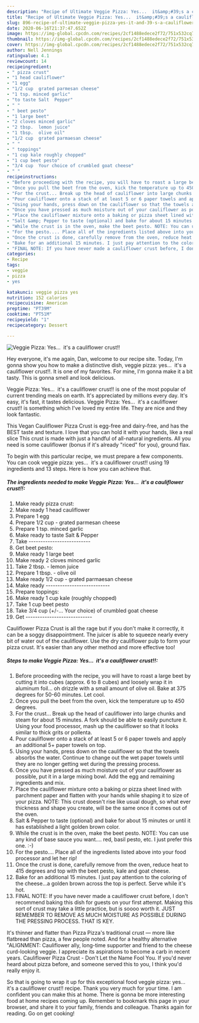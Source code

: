```yaml
---
description: "Recipe of Ultimate Veggie Pizza: Yes...  it&amp;#39;s a cauliflower crust!!"
title: "Recipe of Ultimate Veggie Pizza: Yes...  it&amp;#39;s a cauliflower crust!!"
slug: 896-recipe-of-ultimate-veggie-pizza-yes-it-and-39-s-a-cauliflower-crust
date: 2020-06-16T21:37:47.652Z
image: https://img-global.cpcdn.com/recipes/2cf1488edece2f72/751x532cq70/veggie-pizza-yes-its-a-cauliflower-crust-recipe-main-photo.jpg
thumbnail: https://img-global.cpcdn.com/recipes/2cf1488edece2f72/751x532cq70/veggie-pizza-yes-its-a-cauliflower-crust-recipe-main-photo.jpg
cover: https://img-global.cpcdn.com/recipes/2cf1488edece2f72/751x532cq70/veggie-pizza-yes-its-a-cauliflower-crust-recipe-main-photo.jpg
author: Nell Jennings
ratingvalue: 4.1
reviewcount: 14
recipeingredient:
- " pizza crust"
- "1 head cauliflower"
- "1 egg"
- "1/2 cup  grated parmesan cheese"
- "1 tsp. minced garlic"
- "to taste Salt  Pepper"
- " "
- " beet pesto"
- "1 large beet"
- "2 cloves minced garlic"
- "2 tbsp.  lemon juice"
- "1 tbsp.  olive oil"
- "1/2 cup  grated parmaesan cheese"
- " "
- " toppings"
- "1 cup kale roughly chopped"
- "1 cup beet pesto"
- "3/4 cup  Your choice of crumbled goat cheese"
- " "
recipeinstructions:
- "Before proceeding with the recipe, you will have to roast a large beet by cutting it into cubes (approx. 6 to 8 cubes) and loosely wrap it in aluminum foil... oh drizzle with a small amount of olive oil. Bake at 375 degrees for 50-60 minutes. Let cool."
- "Once you pull the beet from the oven, kick the temperature up to 450 degrees."
- "For the crust... Break up the head of cauliflower into large chunks and steam for about 15 minutes. A fork should be able to easily puncture it. Using your food processor, mash up the cauliflower so that it looks similar to thick grits or pollenta."
- "Pour cauliflower onto a stack of at least 5 or 6 paper towels and apply an additional 5+ paper towels on top."
- "Using your hands, press down on the cauliflower so that the towels absorbs the water. Continue to change out the wet paper towels until they are no longer getting wet during the pressing process."
- "Once you have pressed as much moisture out of your cauliflower as possible, put it in a large mixing bowl. Add the egg and remaining ingredients and mix."
- "Place the cauliflower mixture onto a baking or pizza sheet lined with parchment paper and flatten with your hands while shaping it to size of your pizza. NOTE: This crust doesn&#39;t rise like usual dough, so what ever thickness and shape you create, will be the same once it comes out of the oven."
- "Salt &amp; Pepper to taste (optional) and bake for about 15 minutes or until it has established a light golden brown color."
- "While the crust is in the oven, make the beet pesto. NOTE: You can use any kind of base sauce you want.... red, basil pesto, etc. I just prefer this one. :-)"
- "For the pesto.... Place all of the ingredients listed above into your food processor and let her rip!"
- "Once the crust is done, carefully remove from the oven, reduce heat to 415 degrees and top with the beet pesto, kale and goat cheese."
- "Bake for an additional 15 minutes. I just pay attention to the coloring of the cheese...a golden brown across the top is perfect. Serve while it&#39;s hot."
- "FINAL NOTE: If you have never made a cauliflower crust before, I don&#39;t recommend baking this dish for guests on your first attempt. Making this sort of crust may take a little practice, but is soooo worth it. JUST REMEMBER TO REMOVE AS MUCH MOISTURE AS POSSIBLE DURING THE PRESSING PROCESS. THAT IS KEY."
categories:
- Recipe
tags:
- veggie
- pizza
- yes

katakunci: veggie pizza yes 
nutrition: 152 calories
recipecuisine: American
preptime: "PT39M"
cooktime: "PT51M"
recipeyield: "1"
recipecategory: Dessert

---
```



![Veggie Pizza: Yes...  it&#39;s a cauliflower crust!!](https://img-global.cpcdn.com/recipes/2cf1488edece2f72/751x532cq70/veggie-pizza-yes-its-a-cauliflower-crust-recipe-main-photo.jpg)

Hey everyone, it's me again, Dan, welcome to our recipe site. Today, I'm gonna show you how to make a distinctive dish, veggie pizza: yes...  it&#39;s a cauliflower crust!!. It is one of my favorites. For mine, I'm gonna make it a bit tasty. This is gonna smell and look delicious.

Veggie Pizza: Yes...  it&#39;s a cauliflower crust!! is one of the most popular of current trending meals on earth. It's appreciated by millions every day. It's easy, it's fast, it tastes delicious. Veggie Pizza: Yes...  it&#39;s a cauliflower crust!! is something which I've loved my entire life. They are nice and they look fantastic.

This Vegan Cauliflower Pizza Crust is egg-free and dairy-free, and has the BEST taste and texture. I love that you can hold it with your hands, like a real slice This crust is made with just a handful of all-natural ingredients. All you need is some cauliflower (bonus if it&#39;s already &#34;riced&#34; for you), ground flax.


To begin with this particular recipe, we must prepare a few components. You can cook veggie pizza: yes...  it&#39;s a cauliflower crust!! using 19 ingredients and 13 steps. Here is how you can achieve that.

<!--inarticleads1-->

##### The ingredients needed to make Veggie Pizza: Yes...  it&#39;s a cauliflower crust!!:

1. Make ready  pizza crust:
1. Make ready 1 head cauliflower
1. Prepare 1 egg
1. Prepare 1/2 cup - grated parmesan cheese
1. Prepare 1 tsp. minced garlic
1. Make ready to taste Salt &amp; Pepper
1. Take  --------------------------
1. Get  beet pesto:
1. Make ready 1 large beet
1. Make ready 2 cloves minced garlic
1. Take 2 tbsp. - lemon juice
1. Prepare 1 tbsp. - olive oil
1. Make ready 1/2 cup - grated parmaesan cheese
1. Make ready  ---------------------------
1. Prepare  toppings:
1. Make ready 1 cup kale (roughly chopped)
1. Take 1 cup beet pesto
1. Take 3/4 cup (+/-... Your choice) of crumbled goat cheese
1. Get  ----------------------------


Cauliflower Pizza Crust is all the rage but if you don&#39;t make it correctly, it can be a soggy disappointment. The juicer is able to squeeze nearly every bit of water out of the cauliflower. Use the dry cauliflower pulp to form your pizza crust. It&#39;s easier than any other method and more effective too! 

<!--inarticleads2-->

##### Steps to make Veggie Pizza: Yes...  it&#39;s a cauliflower crust!!:

1. Before proceeding with the recipe, you will have to roast a large beet by cutting it into cubes (approx. 6 to 8 cubes) and loosely wrap it in aluminum foil... oh drizzle with a small amount of olive oil. Bake at 375 degrees for 50-60 minutes. Let cool.
1. Once you pull the beet from the oven, kick the temperature up to 450 degrees.
1. For the crust... Break up the head of cauliflower into large chunks and steam for about 15 minutes. A fork should be able to easily puncture it. Using your food processor, mash up the cauliflower so that it looks similar to thick grits or pollenta.
1. Pour cauliflower onto a stack of at least 5 or 6 paper towels and apply an additional 5+ paper towels on top.
1. Using your hands, press down on the cauliflower so that the towels absorbs the water. Continue to change out the wet paper towels until they are no longer getting wet during the pressing process.
1. Once you have pressed as much moisture out of your cauliflower as possible, put it in a large mixing bowl. Add the egg and remaining ingredients and mix.
1. Place the cauliflower mixture onto a baking or pizza sheet lined with parchment paper and flatten with your hands while shaping it to size of your pizza. NOTE: This crust doesn&#39;t rise like usual dough, so what ever thickness and shape you create, will be the same once it comes out of the oven.
1. Salt &amp; Pepper to taste (optional) and bake for about 15 minutes or until it has established a light golden brown color.
1. While the crust is in the oven, make the beet pesto. NOTE: You can use any kind of base sauce you want.... red, basil pesto, etc. I just prefer this one. :-)
1. For the pesto.... Place all of the ingredients listed above into your food processor and let her rip!
1. Once the crust is done, carefully remove from the oven, reduce heat to 415 degrees and top with the beet pesto, kale and goat cheese.
1. Bake for an additional 15 minutes. I just pay attention to the coloring of the cheese...a golden brown across the top is perfect. Serve while it&#39;s hot.
1. FINAL NOTE: If you have never made a cauliflower crust before, I don&#39;t recommend baking this dish for guests on your first attempt. Making this sort of crust may take a little practice, but is soooo worth it. JUST REMEMBER TO REMOVE AS MUCH MOISTURE AS POSSIBLE DURING THE PRESSING PROCESS. THAT IS KEY.


It&#39;s thinner and flatter than Pizza Pizza&#39;s traditional crust — more like flatbread than pizza, a few people noted. And for a healthy alternative &#34;ALIGNMENT: Cauliflower ally, long-time supporter and friend to the cheese curd-looking veggie. I appreciate its aspirations to become a carb in recent years. Cauliflower Pizza Crust - Don&#39;t Let the Name Fool You. If you&#39;d never heard about pizza before, and someone served this to you, I think you&#39;d really enjoy it. 

So that is going to wrap it up for this exceptional food veggie pizza: yes...  it&#39;s a cauliflower crust!! recipe. Thank you very much for your time. I am confident you can make this at home. There is gonna be more interesting food at home recipes coming up. Remember to bookmark this page in your browser, and share it to your family, friends and colleague. Thanks again for reading. Go on get cooking!
